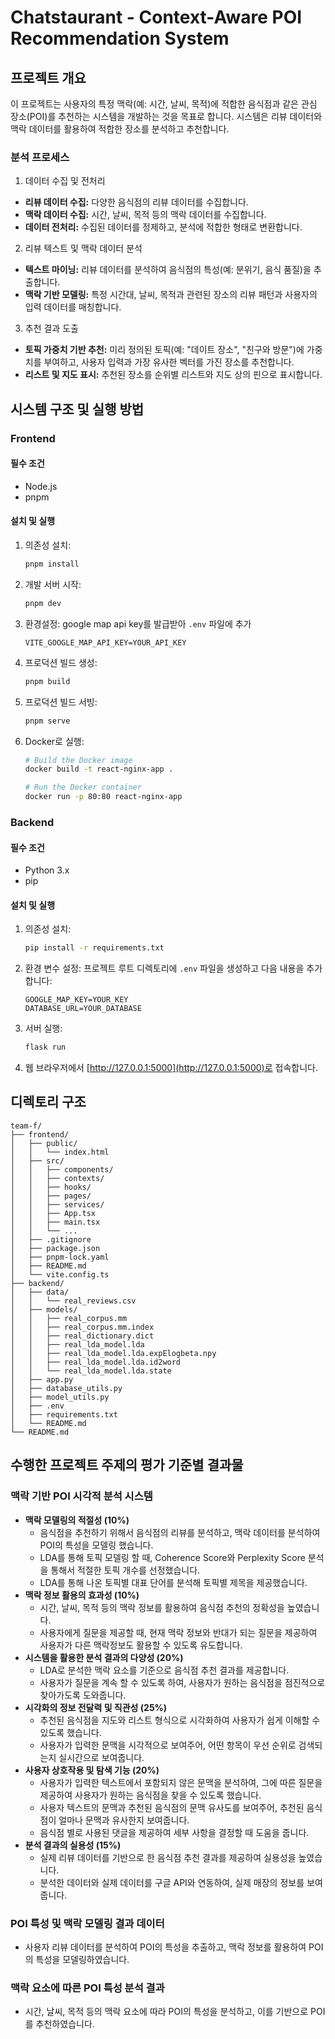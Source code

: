 # Chatstaurant - Context-Aware POI Recommendation System

## 프로젝트 개요

이 프로젝트는 사용자의 특정 맥락(예: 시간, 날씨, 목적)에 적합한 음식점과 같은 관심 장소(POI)를 추천하는 시스템을 개발하는 것을 목표로 합니다. 시스템은 리뷰 데이터와 맥락 데이터를 활용하여 적합한 장소를 분석하고 추천합니다.

### 분석 프로세스
1. 데이터 수집 및 전처리
- **리뷰 데이터 수집:** 다양한 음식점의 리뷰 데이터를 수집합니다.
- **맥락 데이터 수집:** 시간, 날씨, 목적 등의 맥락 데이터를 수집합니다.
- **데이터 전처리:** 수집된 데이터를 정제하고, 분석에 적합한 형태로 변환합니다.
2. 리뷰 텍스트 및 맥락 데이터 분석
- **텍스트 마이닝:** 리뷰 데이터를 분석하여 음식점의 특성(예: 분위기, 음식 품질)을 추출합니다.
- **맥락 기반 모델링:** 특정 시간대, 날씨, 목적과 관련된 장소의 리뷰 패턴과 사용자의 입력 데이터를 매칭합니다.
3. 추천 결과 도출
- **토픽 가중치 기반 추천:** 미리 정의된 토픽(예: "데이트 장소", "친구와 방문")에 가중치를 부여하고, 사용자 입력과 가장 유사한 벡터를 가진 장소를 추천합니다.
- **리스트 및 지도 표시:** 추천된 장소를 순위별 리스트와 지도 상의 핀으로 표시합니다.


## 시스템 구조 및 실행 방법

### Frontend

#### 필수 조건

- Node.js
- pnpm

#### 설치 및 실행

1. 의존성 설치:
   ```sh
   pnpm install
   ```

2. 개발 서버 시작:
   ```sh
   pnpm dev
   ```

3. 환경설정:
   google map api key를 발급받아 `.env` 파일에 추가
   ```
   VITE_GOOGLE_MAP_API_KEY=YOUR_API_KEY
   ```

4. 프로덕션 빌드 생성:
   ```sh
   pnpm build
   ```

5. 프로덕션 빌드 서빙:
   ```sh
   pnpm serve
   ```

6. Docker로 실행:
   ```sh
   # Build the Docker image
   docker build -t react-nginx-app .

   # Run the Docker container
   docker run -p 80:80 react-nginx-app
   ```

### Backend

#### 필수 조건

- Python 3.x
- pip

#### 설치 및 실행

1. 의존성 설치:
   ```sh
   pip install -r requirements.txt
   ```

2. 환경 변수 설정:
   프로젝트 루트 디렉토리에 `.env` 파일을 생성하고 다음 내용을 추가합니다:
   ```dotenv
   GOOGLE_MAP_KEY=YOUR_KEY
   DATABASE_URL=YOUR_DATABASE
   ```

3. 서버 실행:
   ```sh
   flask run
   ```

4. 웹 브라우저에서 [http://127.0.0.1:5000](http://127.0.0.1:5000)로 접속합니다.



## 디렉토리 구조

```plaintext
team-f/
├── frontend/
│   ├── public/
│   │   └── index.html
│   ├── src/
│   │   ├── components/
│   │   ├── contexts/
│   │   ├── hooks/
│   │   ├── pages/
│   │   ├── services/
│   │   ├── App.tsx
│   │   ├── main.tsx
│   │   └── ...
│   ├── .gitignore
│   ├── package.json
│   ├── pnpm-lock.yaml
│   ├── README.md
│   └── vite.config.ts
├── backend/
│   ├── data/
│   │   └── real_reviews.csv
│   ├── models/
│   │   ├── real_corpus.mm
│   │   ├── real_corpus.mm.index
│   │   ├── real_dictionary.dict
│   │   ├── real_lda_model.lda
│   │   ├── real_lda_model.lda.expElogbeta.npy
│   │   ├── real_lda_model.lda.id2word
│   │   └── real_lda_model.lda.state
│   ├── app.py
│   ├── database_utils.py
│   ├── model_utils.py
│   ├── .env
│   ├── requirements.txt
│   └── README.md
└── README.md
```


## 수행한 프로젝트 주제의 평가 기준별 결과물

### 맥락 기반 POI 시각적 분석 시스템

- **맥락 모델링의 적절성 (10%)**
  - 음식점을 추천하기 위해서 음식점의 리뷰를 분석하고, 맥락 데이터를 분석하여 POI의 특성을 모델링 했습니다.
  - LDA를 통해 토픽 모델링 할 때, Coherence Score와 Perplexity Score 분석을 통해서 적절한 토픽 개수를 선정했습니다.
  - LDA를 통해 나온 토픽별 대표 단어를 분석해 토픽별 제목을 제공했습니다.
- **맥락 정보 활용의 효과성 (10%)**
  - 시간, 날씨, 목적 등의 맥락 정보를 활용하여 음식점 추천의 정확성을 높였습니다.
  - 사용자에게 질문을 제공할 때, 현재 맥락 정보와 반대가 되는 질문을 제공하여 사용자가 다른 맥락정보도 활용할 수 있도록 유도합니다. 
- **시스템을 활용한 분석 결과의 다양성 (20%)**
  - LDA로 분석한 맥락 요소를 기준으로 음식점 추천 결과를 제공합니다.
  - 사용자가 질문을 계속 할 수 있도록 하여, 사용자가 원하는 음식점을 점진적으로 찾아가도록 도와줍니다.
- **시각화의 정보 전달력 및 직관성 (25%)**
  - 추천된 음식점을 지도와 리스트 형식으로 시각화하여 사용자가 쉽게 이해할 수 있도록 했습니다.
  - 사용자가 입력한 문맥을 시각적으로 보여주어, 어떤 항목이 우선 순위로 검색되는지 실시간으로 보여줍니다.
- **사용자 상호작용 및 탐색 기능 (20%)**
  - 사용자가 입력한 텍스트에서 포함되지 않은 문맥을 분석하여, 그에 따른 질문을 제공하여 사용자가 원하는 음식점을 찾을 수 있도록 했습니다.
  - 사용자 텍스트의 문맥과 추천된 음식점의 문맥 유사도를 보여주어, 추천된 음식점이 얼마나 문맥과 유사한지 보여줍니다.
  - 음식점 별로 사용된 댓글을 제공하여 세부 사항을 결정할 때 도움을 줍니다.
- **분석 결과의 실용성 (15%)**
  - 실제 리뷰 데이터를 기반으로 한 음식점 추천 결과를 제공하여 실용성을 높였습니다.
  - 분석한 데이터와 실제 데이터를 구글 API와 연동하여, 실제 매장의 정보를 보여줍니다.

### POI 특성 및 맥락 모델링 결과 데이터

- 사용자 리뷰 데이터를 분석하여 POI의 특성을 추출하고, 맥락 정보를 활용하여 POI의 특성을 모델링하였습니다.

### 맥락 요소에 따른 POI 특성 분석 결과

- 시간, 날씨, 목적 등의 맥락 요소에 따라 POI의 특성을 분석하고, 이를 기반으로 POI를 추천하였습니다.